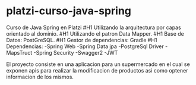 # platzi-curso-java-spring
Curso de Java Spring en Platzi
#H1 Utilizando la arquitectura por capas orientado al dominio.
#H1 Utilizando el patron Data Mapper.
#H1 Base de Datos: PostGreSQL.
#H1 Gestor de dependencias: Gradle
#H1 Dependencias:
  -Spring Web
  -Spring Data jpa
  -PostgreSql Driver
  -MapsTruct
  -Spring Security
  -Swagger2
  -JWT

El proyecto consiste en una aplicacion para un supermercado en el cual se exponen apis para realizar la modificacion de productos
asi como optener informacion de los mismos.
